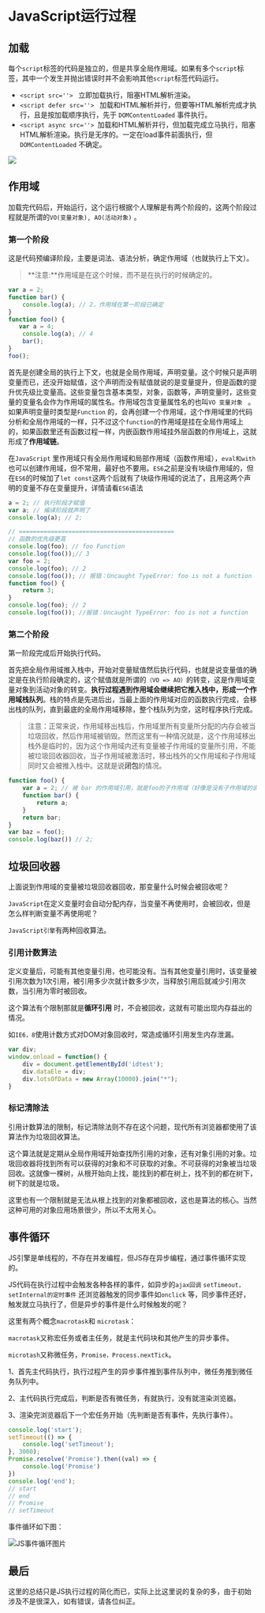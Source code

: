 # JavaScript运行过程

## 加载

每个`script`标签的代码是独立的，但是共享全局作用域。如果有多个`script`标签，其中一个发生并抛出错误时并不会影响其他`script`标签代码运行。

- `<script src=''> ` 立即加载执行，阻塞HTML解析渲染。
- `<script defer src=''> ` 加载和HTML解析并行，但要等HTML解析完成才执行，且是按加载顺序执行，先于 `DOMContentLoaded` 事件执行。
- `<script async src=''> `加载和HTML解析并行，但加载完成立马执行，阻塞HTML解析渲染。执行是无序的。一定在load事件前面执行，但`DOMContentLoaded`  不确定。

![](images/script_load.jpg)



## 作用域

加载完代码后，开始运行，这个运行根据个人理解是有两个阶段的，这两个阶段过程就是所谓的`VO(变量对象), AO(活动对象)` 。

### 第一个阶段

这是代码预编译阶段，主要是词法、语法分析，确定作用域（也就执行上下文）。

> **注意:**作用域是在这个时候，而不是在执行的时候确定的。
>
 ```javascript
 var a = 2;
 function bar() {
     console.log(a); // 2，作用域在第一阶段已确定
 }
 function foo() {
 	var a = 4;
     console.log(a); // 4
     bar();
 }
 foo();
 ```

 

首先是创建全局的执行上下文，也就是全局作用域，声明变量。这个时候只是声明变量而已，还没开始赋值，这个声明而没有赋值就说的是变量提升，但是函数的提升优先级比变量高。这些变量包含基本类型，对象，函数等，声明变量时，这些变量的变量名会作为作用域的属性名。作用域包含变量属性名的也叫`VO 变量对象 ` 。如果声明变量时类型是`Function` 的，会再创建一个作用域，这个作用域里的代码分析和全局作用域的一样，只不过这个`function`的作用域是挂在全局作用域上的，如果函数里还有函数过程一样，内嵌函数作用域挂外层函数的作用域上，这就形成了**作用域链**。

在`JavaScript` 里作用域只有全局作用域和局部作用域（函数作用域），`eval和with` 也可以创建作用域，但不常用，最好也不要用。`ES6`之前是没有块级作用域的，但在`ES6`的时候加了`let const`这两个后就有了块级作用域的说法了，且用这两个声明的变量不存在变量提升，详情请看`ES6`语法

```javascript
a = 2; // 执行阶段才赋值
var a; // 编译阶段就声明了
console.log(a); // 2;

// ============================================
// 函数的优先级更高
console.log(foo); // foo Function
console.log(foo());// 3
var foo = 2;
console.log(foo); // 2
console.log(foo()); // 报错：Uncaught TypeError: foo is not a function	
function foo() {
    return 3;
}
console.log(foo); // 2
console.log(foo()); //报错：Uncaught TypeError: foo is not a function	 
```



### 第二个阶段

第一阶段完成后开始执行代码。

首先把全局作用域推入栈中，开始对变量赋值然后执行代码，也就是说变量值的确定是在执行阶段确定的，这个赋值就是所谓的`（VO => AO）`的转变，这是作用域变量对象到活动对象的转变。**执行过程遇到作用域会继续把它推入栈中，形成一个作用域栈队列**。栈的特点是先进后出，当最上面的作用域对应的函数执行完成，会移出栈的队列，直到最底的全局作用域移除，整个栈队列为空，这时程序执行完成。

> 注意：正常来说，作用域移出栈后，作用域里所有变量所分配的内存会被当垃圾回收，然后作用域被销毁。然而这里有一种情况就是，这个作用域移出栈外是临时的，因为这个作用域内还有变量被子作用域的变量所引用，不能被垃圾回收器回收，当子作用域被激活时，移出栈外的父作用域和子作用域同时又会被推入栈中。这就是说**闭包**的情况。

 ```javascript
 function foo() {
     var a = 2; // 被 bar 的作用域引用，就是foo的子作用域（好像是没有子作用域的说法）
     function bar() {
         return a;
     }
     return bar;
 }
 var baz = foo();
 console.log(baz()) // 2;
 ```

 
## 垃圾回收器

上面说到作用域的变量被垃圾回收器回收，那变量什么时候会被回收呢？

`JavaScript`在定义变量时会自动分配内存，当变量不再使用时，会被回收，但是怎么样判断变量不再使用呢？

`JavaScript引擎`有两种回收算法。

### 引用计数算法

定义变量后，可能有其他变量引用，也可能没有。当有其他变量引用时，该变量被引用次数为1次引用，被引用多少次就计数多少次，当释放引用后就减少引用次数，当引用为零时被回收。

这个算法有个限制那就是**循环引用** 时，不会被回收，这就有可能出现内存益出的情况。

如`IE6，8`使用计数方式对DOM对象回收时，常造成循环引用发生内存泄漏。

```javascript
var div;
window.onload = function() {
    div = document.getElementById('idtest');
    div.dataEle = div;
    div.lotsOfData = new Array(10000).join("*");
}
```

### 标记清除法

引用计数算法的限制，标记清除法则不存在这个问题，现代所有浏览器都使用了该算法作为垃圾回收算法。

这个算法就是定期从全局作用域开始查找所引用的对象，还有对象引用的对象。垃圾回收器将找到所有可以获得的对象和不可获取的对象。不可获得的对象被当垃圾回收。这就像一棵树，从根开始向上找，能找到的都在树上，找不到的都在树下，树下的就是垃圾。

这里也有一个限制就是无法从根上找到的对象都被回收，这也是算法的核心。当然这种可用的对象应用场景很少，所以不太用关心。

## 事件循环

JS引擎是单线程的，不存在并发编程，但JS存在异步编程，通过事件循环实现的。

JS代码在执行过程中会触发各种各样的事件，如异步的`ajax回调` `setTimeout，setInternal的定时事件` 还浏览器触发的同步事件如`onclick` 等，同步事件还好，触发就立马执行了，但是异步的事件是什么时候触发的呢？

这里有两个概念`macrotask`和 `microtask`：

`macrotask`又称宏任务或者主任务，就是主代码块和其他产生的异步事件。

`microtash`又称微任务，`Promise，Process.nextTick`。

1、首先主代码执行，执行过程产生的异步事件推到事件队列中，微任务推到微任务队列中。

2、主代码执行完成后，判断是否有微任务，有就执行，没有就渲染浏览器。

3、渲染完浏览器后下一个宏任务开始（先判断是否有事件，先执行事件）。

```javascript
console.log('start');
setTimeout(() => {
    console.log('setTimeout');
}, 3000);
Promise.resolve('Promise').then((val) => {
    console.log('Promise')
})
console.log('end');
// start
// end
// Promise
// setTimeout
```

事件循环如下图：

![JS事件循环图片](images/JS事件循环.png)

## 最后

这里的总结只是JS执行过程的简化而已，实际上比这里说的复杂的多，由于初始涉及不是很深入，如有错误，请各位纠正。

